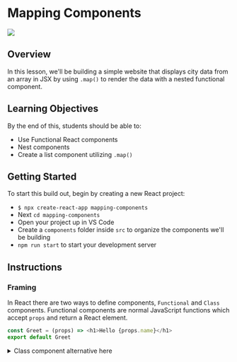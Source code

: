 # Mapping Components

![](https://media.giphy.com/media/d2jjuAZzDSVLZ5kI/giphy.gif)

## Overview

In this lesson, we'll be building a simple website that displays city data from an array in JSX by using `.map()` to render the data with a nested functional component.


## Learning Objectives
By the end of this, students should be able to:
- Use Functional React components
- Nest components
- Create a list component utilizing `.map()`


## Getting Started

To start this build out, begin by creating a new React project: 

- ```$ npx create-react-app mapping-components```
- Next ```cd mapping-components```
- Open your project up in VS Code
- Create a `components` folder inside `src` to organize the components we'll be building
- ```npm run start``` to start your development server


## Instructions
### Framing
In React there are two ways to define components, `Functional` and `Class` components. Functional components are normal JavaScript functions which accept `props` and return a React element. 

```javascript
const Greet = (props) => <h1>Hello {props.name}</h1>
export default Greet
```

<details><summary>Class component alternative here</summary>
  
  ```js
import React, { Component } from 'react';

class Greet extends Component {
  render() {
    return (
      <h1>Hello {this.props.name}</h1>
    );
  }
}

export default Greet
```
</detail>

Functional components focus on the UI and don't have their own state. The value returned from the function only depends on the `values passed` as a parameter also known as `props`. The function will return the same result when passed the same props. Functional components also do not use setState, lifecycle methods, or *this*. Functional components are also "pure functions" meaning they do not have side effects. 

___
### Nesting Components

Nested Components are components that are inside of other components. They follow the common engineering pattern of parent, child, and sibling. We take advantage of this to create dynamic and complex UI or user interface. UI includes elements such as buttons, cards, dropdowns menus, and many other elements. 

The beauty of React is that it is _component based_. Let's create a new component to hold our other components we need to build. 
- Let's start by creating a file in the `component` folder named ```Layout.js``` to nest our other components. 
- This is a Functional component because it will only be used as a _container_ for other components.

#### Layout Component
```jsx
import React from 'react'

const Layout = (props) => {
    return(
        <div>
            // Place components here in Layout component
        </div>
    )
}

export default Layout
```

- Now we'll need to import our `Layout` component into `App.js`
```js
// App.js
import Layout from './components/Layout';
```
- Replace the boilerplate generated in `App.js` with our `Layout` component after importing it.


### You Do: (10 minutes)

In basic layout tradition we will have a `<Header />`, main `<Content />`, and a `<Footer />`. 

- Let's create three more files ```Header.js```, ```Footer.js```, and ```Content.js``` in our `components` folder.
- Since we are only displaying UI, all components should be Functional components
- Now add some JSX to each of our components.
- Import each component into our ```Layout.js``` component.

<details><summary>Your Layout component should look similar to this updated <code>Layout.js</code> component when finished.</summary>

```jsx
import React from 'react'
import Header from './Header'
import Content from './Content'
import Footer from './Footer'

const Layout = (props) => {
    return(
        <div>
           <Header />
           <Content />
           <Footer />
        </div>
    )
}

export default Layout
```

</details>

Now there are 3 components nested inside the ```Layout.js```. Each imported component is a _child_ of ```Layout.js```.

___
### Adding Data to Our Application

<img src="https://blog.kissmetrics.com/wp-content/uploads/2017/04/uber-new-york-supply-demand.gif" alt="city data" height="300" />

In a separate file named ```data.js``` we'll add an array of objects that includes some city data to add to our application. 

- In the `src` folder, create a file named `data.js`.
- Add the following array into the `data.js` file.

#### Data Array
    
```js
const cities = [
    {
        country: 'China',
        population: 1442778120,
        capitol: 'Beijing',
        language: 'Chinese',
    },
    {
        country: 'Brazil',
        population: 213503350,
        capitol: 'Brasília',
        language: 'Portuguese',
    },
    {
        country: 'Egypt',
        population: 103563160,
        capitol: 'Cairo',
        language: 'Arabic',
    },
    {
        country: 'Spain',
        population: 46765970,
        capitol: 'Madrid',
        language: 'Spainish',
    }
]

export default cities;
```

- Import the ```data.js``` file into our application.

We can do this a few ways:
<details><summary>Import into the <code>App.js</code> component and pass as props down through our application to the <code>Content.js</code> component</summary>
  
  <br />
  
  - First, we import into `App.js` and pass the `cities` array as `props` into our `Layout` component.
  
  #### App.js
  ```js
  import React from 'react';
  import './App.css';
  import Layout from './components/Layout';
  import cities from './data';
  
  function App() {
    return(
      <Layout cities={cities} />    // <Layout /> is the parent of our <Content /> component
    )                               // We'll have to pass the cities array down through props into Layout.js
  }                                 // first to give access to the array in Content.js
  
  export default App;
  ```
  
  - Next, we'll need to pass the `cities` array as `props` again from our `Layout` component into our `Content` component give access the data in `Content.js`
  
  #### Layout.js
  ```js
  import React from 'react'
  import Header from './Header'
  import Content from './Content'
  import Footer from './Footer'

  const Layout = (props) => {
    return(
        <div>                                 // Since we have access to cities through props in Layout,
           <Header />                         // we'll pass the data into <Content /> again as props
           <Content cities={props.cities}/>                                           // <---- here.
           <Footer />
        </div>
    )
  }

  export default Layout
  ```
  
  
  
</details> 
<details><summary>Import <code>data.js</code> directly into the <code>Content.js</code> component.</summary>
  
  #### Content.js
  ```js
  import cities from '../data'
  
  ```
  
</details>

The second way is easier but the first way listed allows us to pass props through our application. 

**Note: Make sure to export the data from the file**



___
### Prepare a New Component to Display Data

Look at the objects given in our Data Array:
- What properties are we going to render?
- What is the appriate JSX for each property? Be semantic.

### You Do 

Create a new component with the file name ```City.js``` in the `components` folder to render our data
- Add in a JSX tag for each property
- Render the data in your JSX using `props`
    
<details><summary>Your <code>City.js</code> component should look similar to this component depending on how the <code>props</code> object is destructured.</summary>

```jsx
import React from 'react'

const City = (props) => {

    const { capitol, country, population, language } = props.city
    
    return(
       <div>
            <p>Country: {country}</p>
            <p>Capitol: {capitol}</p>
            <p>Population: {population}</p>
            <p>Language: {language}</p>
       </div>
    )
}

export default City
```

</details>

- More on ES6 Destructuring Syntax [here](https://jackharner.com/blog/destructuring-and-nested-destructuring-in-es6/).

Like highways are the lifeblood of cities, allowing the transportation of goods, services, and people, `props` are the lifeblood of components in React, allowing data to flow into a component and render in the UI. 

<img src="https://64.media.tumblr.com/fb2f1c83ae879a005b684c798046372c/tumblr_miqqz4Fqmu1rdl9yyo1_500.gif" alt="highway" height="300" />

___
### Mapping Array Data with our Component
Now that we've created our `City` component to accept data through props from our data array, we'll use the `map()` higher order function to render multiple copies of it with all of the data in our array inside of our `Content` component.

- In ```Content.js```, import the ```City.js``` component.  
```js
// Content.js
import City from './City'
```

Depending on if our array data was imported into `App.js` or `Content.js` we'll have access to it in one of two ways:

- If it was imported in `Content.js` we'll have direct access to te `cities` data array in our `<Content />` component.
- If it was imported in `App.js` we'll need to access it through `props`

Now, we'll need to use the `map()` Array method to map over the cities array and pass its data into our `<City />` component within the return of `Content.js`.
- First, we'll need to create a block of code inside the JSX return of `Content.js` with curly brackets `{}` to allow JavaScript to be written inside of the JSX.

```js
import React from 'react';
import City from './City';

const Content = (props) => {
  return (
    <div>
      {/* .map() method used on props.cities here */}
    </div>
  );
}

export default Content;
```

Next, we'll map over the `cities` array and create a `<City />` component with the data from each element in the `cities` array.
  - Call in the `cities` array with `props.cities` in your new JavaScript code block
  - Make sure to give an argument for each `city` along with its `index` inside the `.map()`
  - Return the `<City />` component inside of `.map()` Array method.
  - Give the `<City />` component a prop for the `city` that takes in the `city` element and a `key` that takes in each city's `index`

```jsx
{props.cities.map((city, index) => 
    (<City city={city} key={index} />)
)}
```

Make sure to always give components created by an array `.map()` a `key`.
- Keys help React identify which items have changed, are added, or are removed. 
- Keys should be given to the elements inside the array to give the elements a stable identity.
- More on `keys` [here](https://reactjs.org/docs/lists-and-keys.html#keys).

## Recap

You have now nested functional components, passed props down through your application, and mapped over data to display UI. Core concepts in React we covered in this lesson include:
- Passing data into Functional components through `props`
- Using Functional components to display array data by `.mapping()` through the data and passing it into a child component through `props`
- Using `keys` when mapping through a data array to help React identify components


## Resources
- [Mapping Components Reading](https://coursework.vschool.io/mapping-components-in-react/)

